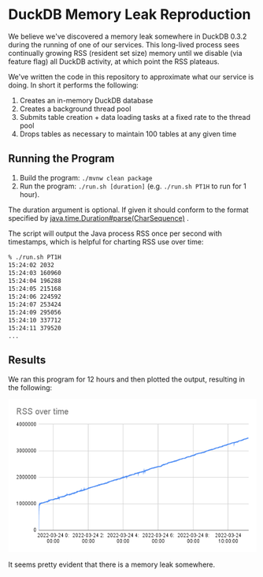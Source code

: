 # DuckDB Memory Leak Reproduction

We believe we've discovered a memory leak somewhere in DuckDB 0.3.2 during the running of one of our services. This
long-lived process sees continually growing RSS (resident set size) memory until we disable (via feature flag) all
DuckDB activity, at which point the RSS plateaus.

We've written the code in this repository to approximate what our service is doing. In short it performs the following:

1. Creates an in-memory DuckDB database
2. Creates a background thread pool
3. Submits table creation + data loading tasks at a fixed rate to the thread pool
4. Drops tables as necessary to maintain 100 tables at any given time

## Running the Program

1. Build the program: `./mvnw clean package`
2. Run the program: `./run.sh [duration]` (e.g. `./run.sh PT1H` to run for 1 hour).

The duration argument is optional. If given it should conform to the format specified by
[java.time.Duration#parse(CharSequence)](https://docs.oracle.com/javase/8/docs/api/java/time/Duration.html#parse-java.lang.CharSequence-)
.

The script will output the Java process RSS once per second with timestamps, which is helpful for charting RSS use over
time:

```
% ./run.sh PT1H
15:24:02 2032
15:24:03 160960
15:24:04 196288
15:24:05 215168
15:24:06 224592
15:24:07 253424
15:24:09 295056
15:24:10 337712
15:24:11 379520
...
```

## Results

We ran this program for 12 hours and then plotted the output, resulting in the following: 

![12 hour run results](results.png)

It seems pretty evident that there is a memory leak somewhere.
